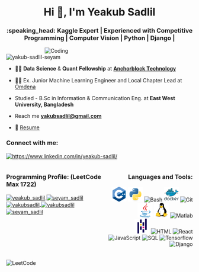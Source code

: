 
<h1 align="center">Hi 👋, I'm Yeakub Sadlil</h1>
<h3 align="center">:speaking_head: Kaggle Expert | Experienced with Competitive Programming | Computer Vision | Python | Django |</h3>
<img align="right" alt="Coding" width="400" src="https://cdn.dribbble.com/users/1162077/screenshots/3848914/programmer.gif">
<p align="left"> <img src="https://komarev.com/ghpvc/?username=yakub-sadlil-seyam&label=Profile%20views&color=0e75b6&style=flat" alt="yakub-sadlil-seyam" /> </p>

- :man_technologist: 𝐃𝐚𝐭𝐚 𝐒𝐜𝐢𝐞𝐧𝐜𝐞 & 𝐐𝐮𝐚𝐧𝐭 𝐅𝐞𝐥𝐥𝐨𝐰𝐬𝐡𝐢𝐩 at [𝐀𝐧𝐜𝐡𝐨𝐫𝐛𝐥𝐨𝐜𝐤 𝐓𝐞𝐜𝐡𝐧𝐨𝐥𝐨𝐠𝐲](https://www.linkedin.com/company/anchorblock/)
- :man_technologist: Ex. Junior Machine Learning Engineer and Local Chapter Lead at [Omdena](https://omdena.com/local-chapters/dhaka-bangladesh-chapter/)
- Studied - B.Sc in Information & Communication Eng. at **East West University, Bangladesh** 

- Reach me **yakubsadlil@gmail.com**

- 📄 <a href="https://drive.google.com/file/d/1JGP31M_PExR6mGBTFPTcgQ3iM-adE_Fo/view?usp=drive_link">Resume</a>


<h3 align="left">Connect with me:</h3>
<p align="left">
<a href="https://www.linkedin.com/in/yeakub-sadlil/" target="blank"><img align="center" src="https://raw.githubusercontent.com/rahuldkjain/github-profile-readme-generator/master/src/images/icons/Social/linked-in-alt.svg" alt="https://www.linkedin.com/in/yeakub-sadlil/" height="30" width="40" /></a>

<div style="display: flex; justify-content: space-between;">
  <div>
    <h3 align="left">Programming Profile: (LeetCode Max 1722)</h3>
    <p align="left">
      <a href="https://leetcode.com/u/yeakub_sadlil/" target="blank">
        <img align="center" src="https://upload.wikimedia.org/wikipedia/commons/1/19/LeetCode_logo_black.png" alt="yeakub_sadlil" height="30" width="40" />
      </a>
      <a href="https://www.codechef.com/users/seyam_sadlil" target="blank">
        <img align="center" src="https://cdn.jsdelivr.net/npm/simple-icons@3.1.0/icons/codechef.svg" alt="seyam_sadlil" height="30" width="40" />
      </a>
      <a href="https://www.datacamp.com/profile/yakubsadlil" target="blank">
        <img align="center" src="https://www.svgrepo.com/show/349332/datacamp.svg" alt="yakubsadlil" height="30" width="40" />
      </a>
      <a href="https://kaggle.com/yakubsadlil" target="blank">
        <img align="center" src="https://raw.githubusercontent.com/rahuldkjain/github-profile-readme-generator/master/src/images/icons/Social/kaggle.svg" alt="yakubsadlil" height="30" width="40" />
      </a>
      <a href="https://www.stopstalk.com/user/profile/Yakub_Sadlil_Seyam" target="blank">
        <img align="center" src="https://www.stopstalk.com/static/images/stopstalk-logo.png" alt="seyam_sadlil" height="30" width="35" />
      </a>
    </p>
  </div>
  
  <div>
    <h3 align="right">Languages and Tools:</h3>
    <p align="right">
      <img src="https://raw.githubusercontent.com/devicons/devicon/master/icons/cplusplus/cplusplus-original.svg" alt="C++" width="40" height="40" title="C++"/>
      <img src="https://raw.githubusercontent.com/devicons/devicon/master/icons/python/python-original.svg" alt="Python" width="40" height="40" title="Python"/>
      <img src="https://www.vectorlogo.zone/logos/gnu_bash/gnu_bash-icon.svg" alt="Bash" width="40" height="40" title="Bash"/>
      <img src="https://raw.githubusercontent.com/devicons/devicon/master/icons/docker/docker-original-wordmark.svg" alt="Docker" width="40" height="40" title="Docker"/>
      <img src="https://www.vectorlogo.zone/logos/git-scm/git-scm-icon.svg" alt="Git" width="40" height="40" title="Git"/>
      <img src="https://raw.githubusercontent.com/devicons/devicon/master/icons/java/java-original.svg" alt="Java" width="40" height="40" title="Java"/>
      <img src="https://raw.githubusercontent.com/devicons/devicon/master/icons/linux/linux-original.svg" alt="Linux" width="40" height="40" title="Linux"/>
      <img src="https://upload.wikimedia.org/wikipedia/commons/2/21/Matlab_Logo.png" alt="Matlab" width="40" height="40"  title="Matlab"/>
     <br>
      <img src="https://raw.githubusercontent.com/devicons/devicon/2ae2a900d2f041da66e950e4d48052658d850630/icons/pandas/pandas-original.svg" alt="pandas" width="40" height="40" title="Pandas"/> 
      <img src="https://www.svgrepo.com/show/303205/html-5-logo.svg" alt="HTML" width="40" height="40" title="HTML"/> 
      <img src="https://www.svgrepo.com/show/493719/react-javascript-js-framework-facebook.svg" alt="React" width="40" height="40" title="React"/> 
      <img src="https://www.svgrepo.com/show/368775/javascript.svg" alt="JavaScript" width="40" height="40" title="JavaScript"/> 
      <img src="https://www.svgrepo.com/show/331760/sql-database-generic.svg" alt="SQL" width="40" height="40" title="SQL"/> 
      <img src="https://www.svgrepo.com/show/354440/tensorflow.svg" alt="Tensorflow" width="40" height="40" title="Tensorflow"/> 
      <img src="https://www.svgrepo.com/show/353657/django-icon.svg" alt="Django" width="40" height="40" title="Django"/> 
    </p>
  </div>
</div>


<div style="display: flex; justify-content: space-between; margin-top: 20px;">
  <img src="https://github.com/user-attachments/assets/4ca513d6-c799-4816-9c70-a9e8cee02af5" alt="LeetCode" style="padding-right: 120px;" />
<!--   <img src="https://user-images.githubusercontent.com/37358269/218945385-d510aea9-019b-42c5-8ed8-a310acf2b0f7.png" alt="Coding" height="300" width="500" /> -->
</div>
